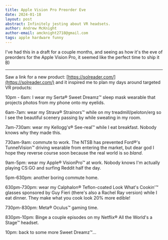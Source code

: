 ```yaml
---
title: Apple Vision Pro Preorder Eve
date: 2024-01-18
layout: post
abstract: Infinitely jesting about VR headsets.
author: Andrew McKnight
author-email: amcknight2718@gmail.com
tags: apple hardware funny
---
```


I've had this in a draft for a couple months, and seeing as how it's the eve of preorders for the Apple Vision Pro, it seemed like the perfect time to ship it B)

---

Saw a link for a new product: [https://solreader.com/](https://solreader.com/) and it inspired me to plan my days around targeted VR products:

10pm - 6am: I wear my Serta® Sweet Dreamz™ sleep mask wearable that projects photos from my phone onto my eyelids.

6am-7am: wear my Strava® Strainors™ while on my treadmill/peloton/erg so I see the beautiful scenery passing by while sweating in my room.

7am-730am: wear my Kellogg's® See-real™ while I eat breakfast. Nobody knows why they made this.

730am-9am: commute to work. The NTSB has prevented Ford®'s TunnelVision™ driving wearable from entering the market, but dear god I hope they reverse course soon because the real world is so _bland_.

9am-5pm: wear my Apple® VisionPro™ at work. Nobody knows I'm actually playing CS:GO and surfing Reddit half the day.

5pm-630pm: another boring commute home.

630pm-730pm: wear my Calphalon® Teflon-coated Look What's Cookin'™ glasses sponsored by Guy Fieri (there's also a Rachel Ray version) while I eat dinner. They make what you cook look 20% more edible!

730pm-830pm: Meta® Oculus™ gaming time.

830pm-10pm: Binge a couple episodes on my Netflix® All the World's a Stage™ headset.

10pm: back to some more Sweet Dreamz™...
